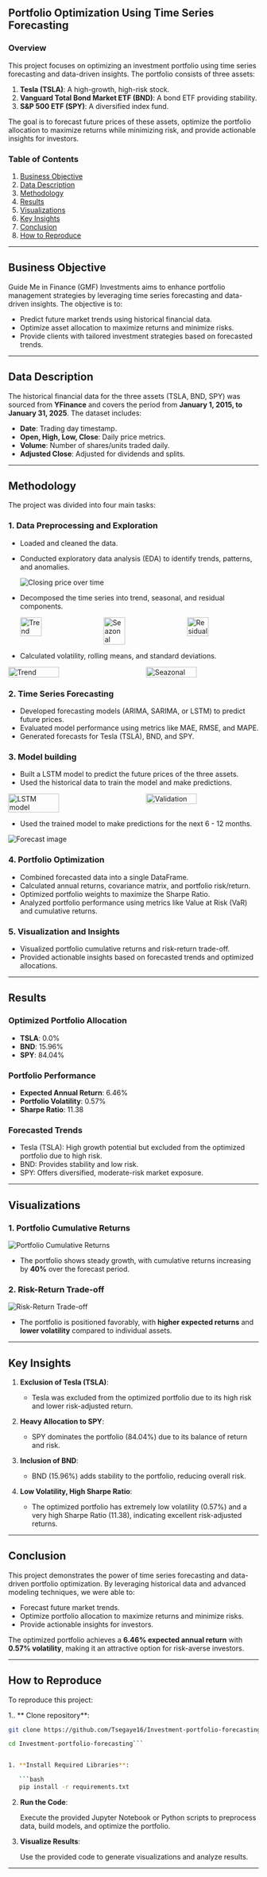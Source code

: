 ## Portfolio Optimization Using Time Series Forecasting

### **Overview**

This project focuses on optimizing an investment portfolio using time series forecasting and data-driven insights. The portfolio consists of three assets:

1. **Tesla (TSLA)**: A high-growth, high-risk stock.
2. **Vanguard Total Bond Market ETF (BND)**: A bond ETF providing stability.
3. **S&P 500 ETF (SPY)**: A diversified index fund.

The goal is to forecast future prices of these assets, optimize the portfolio allocation to maximize returns while minimizing risk, and provide actionable insights for investors.

### **Table of Contents**

1. [Business Objective](#business-objective)
2. [Data Description](#data-description)
3. [Methodology](#methodology)
4. [Results](#results)
5. [Visualizations](#visualizations)
6. [Key Insights](#key-insights)
7. [Conclusion](#conclusion)
8. [How to Reproduce](#how-to-reproduce)

---

## **Business Objective**

Guide Me in Finance (GMF) Investments aims to enhance portfolio management strategies by leveraging time series forecasting and data-driven insights. The objective is to:

- Predict future market trends using historical financial data.
- Optimize asset allocation to maximize returns and minimize risks.
- Provide clients with tailored investment strategies based on forecasted trends.

---

## **Data Description**

The historical financial data for the three assets (TSLA, BND, SPY) was sourced from **YFinance** and covers the period from **January 1, 2015, to January 31, 2025**. The dataset includes:

- **Date**: Trading day timestamp.
- **Open, High, Low, Close**: Daily price metrics.
- **Volume**: Number of shares/units traded daily.
- **Adjusted Close**: Adjusted for dividends and splits.

---

## **Methodology**

The project was divided into four main tasks:

### **1. Data Preprocessing and Exploration**

- Loaded and cleaned the data.
- Conducted exploratory data analysis (EDA) to identify trends, patterns, and anomalies.

  ![Closing price over time](images/closing_price.png)

- Decomposed the time series into trend, seasonal, and residual components.

  <div style="display: flex; justify-content: space-between;">
    <img src="images/trend.png" alt="Trend" width="30%" />
    <img src="images/seasonal.png" alt="Seazonal" width="30%" />
    <img src="images/residual.png" alt="Residual" width="30%" />
  </div>

- Calculated volatility, rolling means, and standard deviations.

<div style="display: flex; justify-content: space-between;">
  <img src="images/rolling_mean.png" alt="Trend" width="45%" />
  <img src="images/rolling_std.png" alt="Seazonal" width="45%" />

</div>

### **2. Time Series Forecasting**

- Developed forecasting models (ARIMA, SARIMA, or LSTM) to predict future prices.
- Evaluated model performance using metrics like MAE, RMSE, and MAPE.
- Generated forecasts for Tesla (TSLA), BND, and SPY.

### **3. Model building**

- Built a LSTM model to predict the future prices of the three assets.
- Used the historical data to train the model and make predictions.

<div style="display: flex; justify-content: space-between;">
  <img src="images/model.png" alt="LSTM model" width="45%" />
  <img src="images/validation.png" alt="Validation" width="45%" />
</div>

- Used the trained model to make predictions for the next 6 - 12 months.

![Forecast image](images/forecast.png)

### **4. Portfolio Optimization**

- Combined forecasted data into a single DataFrame.
- Calculated annual returns, covariance matrix, and portfolio risk/return.
- Optimized portfolio weights to maximize the Sharpe Ratio.
- Analyzed portfolio performance using metrics like Value at Risk (VaR) and cumulative returns.

### **5. Visualization and Insights**

- Visualized portfolio cumulative returns and risk-return trade-off.
- Provided actionable insights based on forecasted trends and optimized allocations.

---

## **Results**

### **Optimized Portfolio Allocation**

- **TSLA**: 0.0%
- **BND**: 15.96%
- **SPY**: 84.04%

### **Portfolio Performance**

- **Expected Annual Return**: 6.46%
- **Portfolio Volatility**: 0.57%
- **Sharpe Ratio**: 11.38

### **Forecasted Trends**

- Tesla (TSLA): High growth potential but excluded from the optimized portfolio due to high risk.
- BND: Provides stability and low risk.
- SPY: Offers diversified, moderate-risk market exposure.

---

## **Visualizations**

### **1. Portfolio Cumulative Returns**

![Portfolio Cumulative Returns](images/port_cum.png)

- The portfolio shows steady growth, with cumulative returns increasing by **40%** over the forecast period.

### **2. Risk-Return Trade-off**

![Risk-Return Trade-off](images/risk_return.png)

- The portfolio is positioned favorably, with **higher expected returns** and **lower volatility** compared to individual assets.

---

## **Key Insights**

1. **Exclusion of Tesla (TSLA)**:

   - Tesla was excluded from the optimized portfolio due to its high risk and lower risk-adjusted return.

2. **Heavy Allocation to SPY**:

   - SPY dominates the portfolio (84.04%) due to its balance of return and risk.

3. **Inclusion of BND**:

   - BND (15.96%) adds stability to the portfolio, reducing overall risk.

4. **Low Volatility, High Sharpe Ratio**:
   - The optimized portfolio has extremely low volatility (0.57%) and a very high Sharpe Ratio (11.38), indicating excellent risk-adjusted returns.

---

## **Conclusion**

This project demonstrates the power of time series forecasting and data-driven portfolio optimization. By leveraging historical data and advanced modeling techniques, we were able to:

- Forecast future market trends.
- Optimize portfolio allocation to maximize returns and minimize risks.
- Provide actionable insights for investors.

The optimized portfolio achieves a **6.46% expected annual return** with **0.57% volatility**, making it an attractive option for risk-averse investors.

---

## **How to Reproduce**

To reproduce this project:

1.. ** Clone repository**:

````bash
git clone https://github.com/Tsegaye16/Investment-portfolio-forecasting

cd Investment-portfolio-forecasting```


1. **Install Required Libraries**:

   ```bash
   pip install -r requirements.txt
````

2. **Run the Code**:

   Execute the provided Jupyter Notebook or Python scripts to preprocess data, build models, and optimize the portfolio.

3. **Visualize Results**:

   Use the provided code to generate visualizations and analyze results.

---
